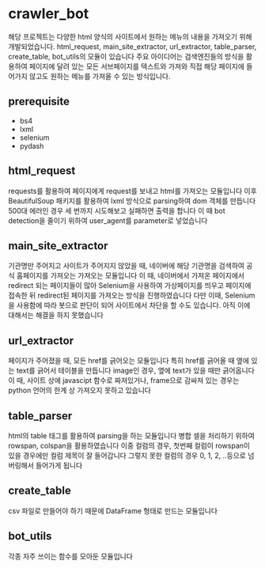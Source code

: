 # crawler_bot
해당 프로젝트는 다양한 html 양식의 사이트에서 원하는 메뉴의 내용을 가져오기 위해 개발되었습니다.
html_request, main_site_extractor, url_extractor, 
table_parser, create_table, bot_utils의 모듈이 있습니다
주요 아이디어는 검색엔진들의 방식을 활용하여 페이지에 달려 있는 모든 서브페이지를 텍스트와 가져와 직접 해당 페이지에 들어가지 않고도 원하는 메뉴를 가져올 수 있는 방식입니다.

## prerequisite 
- bs4
- lxml 
- selenium
- pydash


## html_request
requests를 활용하여 페이지에게 request를 보내고 html를 가져오는 모듈입니다
이후 BeautifulSoup 패키지를 활용하여 lxml 방식으로 parsing하여 dom 객체를 만듭니다
500대 에러인 경우 세 번까지 시도해보고 실패하면 출력을 합니다
이 때 bot detection을 줄이기 위하여 user_agent를 parameter로 넣었습니다

## main_site_extractor
기관명만 주어지고 사이트가 주어지지 않았을 때, 네이버에 해당 기관명을 검색하여 공식 홈페이지를 가져오는 가져오는 모듈입니다
이 때, 네이버에서 가져온 페이지에서 redirect 되는 페이지들이 많아 Selenium을 사용하여 가상페이지를 띄우고 페이지에 접속한 뒤 redirect된 페이지를 가져오는 방식을 진행하였습니다
다만 이때, Selenium을 사용함에 따라 봇으로 판단이 되어 사이트에서 차단을 할 수도 있습니다. 아직 이에 대해서는 해결을 하지 못했습니다

## url_extractor 
페이지가 주어졌을 때, 모든 href를 긁어오는 모듈입니다
특히 href를 긁어올 때 옆에 있는 text를 긁어서 테이블을 만듭니다
image인 경우, 옆에 text가 있을 때만 긁어옵니다
이 때, 사이트 상에 javascipt 함수로 짜져있거나, frame으로 감싸져 있는 경우는 python 언어의 한계 상 가져오지 못하고 있습니다

## table_parser
html의 table 태그를 활용하여 parsing을 하는 모듈입니다
병합 셀을 처리하기 위하여 rowspan, colspan을 활용하였습니다
이중 컬럼의 경우, 첫번째 컬럼이 rowspan이 있을 경우에만 컬럼 제목이 잘 들어갑니다
그렇지 못한 컬럼의 경우 0, 1, 2, ..등으로 넘버링해서 들어가게 됩니다

## create_table
csv 파일로 만들어야 하기 때문에 DataFrame 형태로 만드는 모듈입니다

## bot_utils
각종 자주 쓰이는 함수를 모아둔 모듈입니다